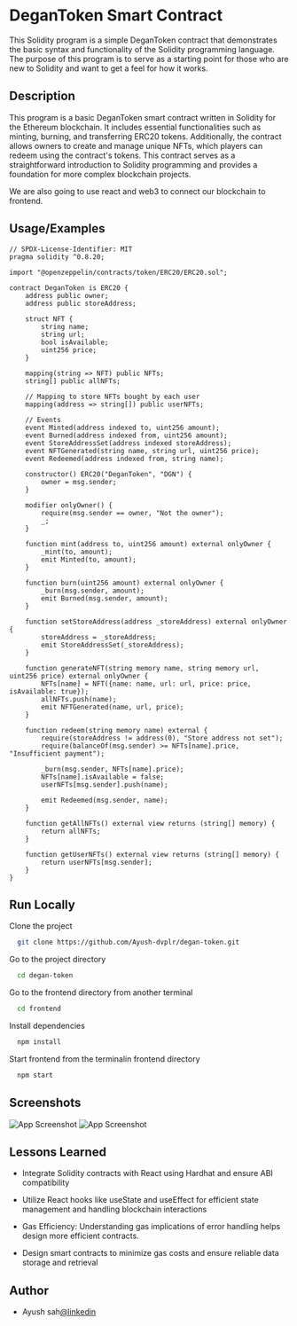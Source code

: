 # DeganToken Smart Contract

This Solidity program is a simple DeganToken contract that demonstrates the basic syntax and functionality of the Solidity programming language. The purpose of this program is to serve as a starting point for those who are new to Solidity and want to get a feel for how it works.

## Description

This program is a basic DeganToken smart contract written in Solidity for the Ethereum blockchain. It includes essential functionalities such as minting, burning, and transferring ERC20 tokens. Additionally, the contract allows owners to create and manage unique NFTs, which players can redeem using the contract's tokens. This contract serves as a straightforward introduction to Solidity programming and provides a foundation for more complex blockchain projects.

We are also going to use react and web3 to connect our blockchain to frontend.

## Usage/Examples

```solidity
// SPDX-License-Identifier: MIT
pragma solidity ^0.8.20;

import "@openzeppelin/contracts/token/ERC20/ERC20.sol";

contract DeganToken is ERC20 {
    address public owner;
    address public storeAddress;

    struct NFT {
        string name;
        string url;
        bool isAvailable;
        uint256 price;
    }

    mapping(string => NFT) public NFTs;
    string[] public allNFTs;

    // Mapping to store NFTs bought by each user
    mapping(address => string[]) public userNFTs;

    // Events
    event Minted(address indexed to, uint256 amount);
    event Burned(address indexed from, uint256 amount);
    event StoreAddressSet(address indexed storeAddress);
    event NFTGenerated(string name, string url, uint256 price);
    event Redeemed(address indexed from, string name);

    constructor() ERC20("DeganToken", "DGN") {
        owner = msg.sender;
    }

    modifier onlyOwner() {
        require(msg.sender == owner, "Not the owner");
        _;
    }

    function mint(address to, uint256 amount) external onlyOwner {
        _mint(to, amount);
        emit Minted(to, amount);
    }

    function burn(uint256 amount) external onlyOwner {
        _burn(msg.sender, amount);
        emit Burned(msg.sender, amount);
    }

    function setStoreAddress(address _storeAddress) external onlyOwner {
        storeAddress = _storeAddress;
        emit StoreAddressSet(_storeAddress);
    }

    function generateNFT(string memory name, string memory url, uint256 price) external onlyOwner {
        NFTs[name] = NFT({name: name, url: url, price: price, isAvailable: true});
        allNFTs.push(name);
        emit NFTGenerated(name, url, price);
    }

    function redeem(string memory name) external {
        require(storeAddress != address(0), "Store address not set");
        require(balanceOf(msg.sender) >= NFTs[name].price, "Insufficient payment");

        _burn(msg.sender, NFTs[name].price);
        NFTs[name].isAvailable = false;
        userNFTs[msg.sender].push(name);

        emit Redeemed(msg.sender, name);
    }

    function getAllNFTs() external view returns (string[] memory) {
        return allNFTs;
    }

    function getUserNFTs() external view returns (string[] memory) {
        return userNFTs[msg.sender];
    }
}

```

## Run Locally

Clone the project

```bash
  git clone https://github.com/Ayush-dvplr/degan-token.git
```

Go to the project directory

```bash
  cd degan-token
```

Go to the frontend directory from another terminal

```bash
  cd frontend
```

Install dependencies

```bash
  npm install
```

Start frontend from the terminalin frontend directory

```bash
  npm start
```

## Screenshots

![App Screenshot](https://res.cloudinary.com/dsprifizw/image/upload/v1722454124/degan-token-home1.png)
![App Screenshot](https://res.cloudinary.com/dsprifizw/image/upload/v1722454124/degan-token-home2.png)

## Lessons Learned

- Integrate Solidity contracts with React using Hardhat and ensure ABI compatibility

- Utilize React hooks like useState and useEffect for efficient state management and handling blockchain interactions

- Gas Efficiency: Understanding gas implications of error handling helps design more efficient contracts.

- Design smart contracts to minimize gas costs and ensure reliable data storage and retrieval

## Author

- Ayush sah[@linkedin](https://www.linkedin.com/in/ayushsah404/)
